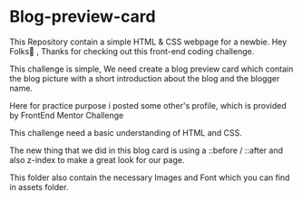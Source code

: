 # Blog-preview-card
This Repository contain a simple HTML &amp; CSS webpage for a newbie.
Hey Folks👋 , Thanks for checking out this front-end coding challenge.


This challenge is simple, We need create a blog preview card which contain the blog picture with a short introduction about the blog and the blogger name.

Here for practice purpose i posted some other's profile, which is provided by FrontEnd Mentor Challenge


This challenge need a basic understanding of HTML and CSS.

The new thing that we did in this blog card is using a ::before / ::after and also z-index to make a great look for our page.

This folder also contain the necessary Images and Font which you can find in assets folder.


